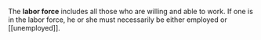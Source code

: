 The **labor force** includes all those who are willing and able to work. If one is in the labor force, he or she must necessarily be either employed or [[unemployed]]. 